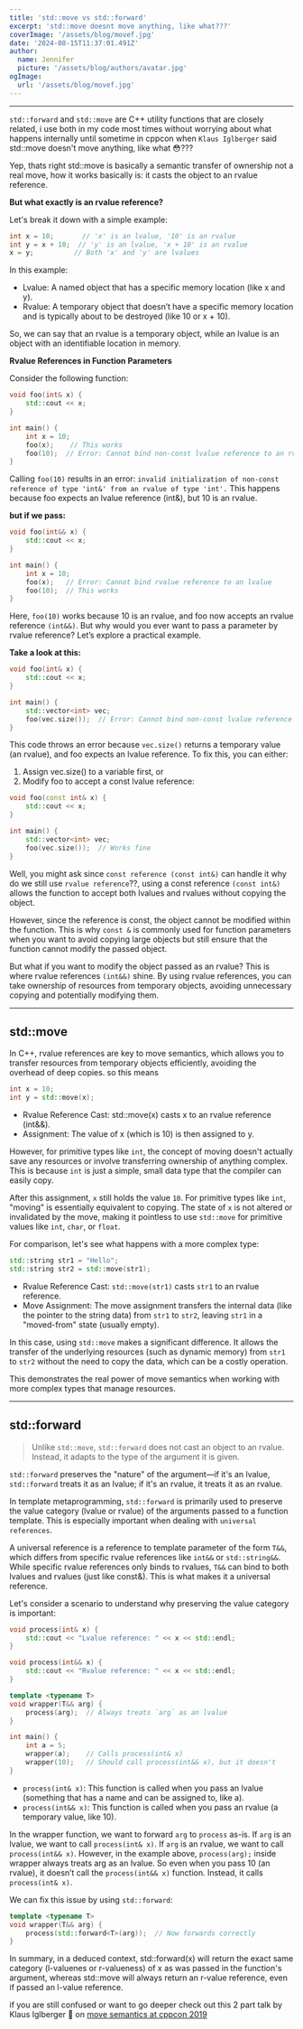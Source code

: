 ```yaml
---
title: 'std::move vs std::forward'
excerpt: 'std::move doesnt move anything, like what???'
coverImage: '/assets/blog/movef.jpg'
date: '2024-08-15T11:37:01.491Z'
author:
  name: Jennifer
  picture: '/assets/blog/authors/avatar.jpg'
ogImage:
  url: '/assets/blog/movef.jpg'
---
```


---
`std::forward` and `std::move` are C++ utility functions that are closely related, i use both in my code most times without worrying about what happens internally until sometime in cppcon when `Klaus Iglberger` said std::move doesn't move anything, like what 😳???

Yep, thats right std::move is basically a semantic transfer of ownership not a real move, how it works basically is: it casts the object to an rvalue reference.


__But what exactly is an rvalue reference?__

Let's break it down with a simple example:
```cpp
int x = 10;       // 'x' is an lvalue, '10' is an rvalue
int y = x + 10;  // 'y' is an lvalue, 'x + 10' is an rvalue
x = y;          // Both 'x' and 'y' are lvalues
```

In this example:
- Lvalue: A named object that has a specific memory location (like x and y).
- Rvalue: A temporary object that doesn’t have a specific memory location and is typically about to be destroyed (like 10 or x + 10).

So, we can say that an rvalue is a temporary object, while an lvalue is an object with an identifiable location in memory.

__Rvalue References in Function Parameters__

Consider the following function:

```cpp
void foo(int& x) {
    std::cout << x;
}

int main() {
    int x = 10;
    foo(x);    // This works
    foo(10);  // Error: Cannot bind non-const lvalue reference to an rvalue
}
```

Calling `foo(10)` results in an error: `invalid initialization of non-const reference of type 'int&' from an rvalue of type 'int'.` This happens because foo expects an lvalue reference (int&), but 10 is an rvalue.

__but if we pass:__
```cpp
void foo(int&& x) {
    std::cout << x;
}

int main() {
    int x = 10;
    foo(x);   // Error: Cannot bind rvalue reference to an lvalue
    foo(10);  // This works
}
```
Here, `foo(10)` works because 10 is an rvalue, and foo now accepts an rvalue reference `(int&&)`. But why would you ever want to pass a parameter by rvalue reference? Let’s explore a practical example.

__Take a look at this:__
```cpp
void foo(int& x) {
    std::cout << x;
}

int main() {
    std::vector<int> vec;
    foo(vec.size());  // Error: Cannot bind non-const lvalue reference to an rvalue
}
```

This code throws an error because `vec.size()` returns a temporary value (an rvalue), and foo expects an lvalue reference. To fix this, you can either:
1. Assign vec.size() to a variable first, or
2. Modify foo to accept a const lvalue reference:

```cpp
void foo(const int& x) {
    std::cout << x;
}

int main() {
    std::vector<int> vec;
    foo(vec.size());  // Works fine
}
```

Well, you might ask since `const reference (const int&)` can handle it why do we still use `rvalue reference`??, using a const reference `(const int&)` allows the function to accept both lvalues and rvalues without copying the object. 

However, since the reference is const, the object cannot be modified within the function. This is why `const &` is commonly used for function parameters when you want to avoid copying large objects but still ensure that the function cannot modify the passed object.

But what if you want to modify the object passed as an rvalue? This is where rvalue references `(int&&)` shine. By using rvalue references, you can take ownership of resources from temporary objects, avoiding unnecessary copying and potentially modifying them.

---
## std::move

In C++, rvalue references are key to move semantics, which allows you to transfer resources from temporary objects efficiently, avoiding the overhead of deep copies. so this means 

```cpp
int x = 10;
int y = std::move(x);
```
- Rvalue Reference Cast: std::move(x) casts x to an rvalue reference (int&&).
- Assignment: The value of x (which is 10) is then assigned to y.

However, for primitive types like `int`, the concept of moving doesn't actually save any resources or involve transferring ownership of anything complex. This is because `int` is just a simple, small data type that the compiler can easily copy. 

After this assignment, `x` still holds the value `10`. For primitive types like `int`, "moving" is essentially equivalent to copying. The state of `x` is not altered or invalidated by the move, making it pointless to use `std::move` for primitive values like `int`, `char`, or `float`.

For comparison, let's see what happens with a more complex type:
```cpp
std::string str1 = "Hello";
std::string str2 = std::move(str1);
```
- Rvalue Reference Cast: `std::move(str1)` casts `str1` to an rvalue reference.
- Move Assignment: The move assignment transfers the internal data (like the pointer to the string data) from `str1` to `str2`, leaving `str1` in a "moved-from" state (usually empty).

In this case, using `std::move` makes a significant difference. It allows the transfer of the underlying resources (such as dynamic memory) from `str1` to `str2` without the need to copy the data, which can be a costly operation.

This demonstrates the real power of move semantics when working with more complex types that manage resources.

---
## std::forward


> Unlike `std::move`, `std::forward` does not cast an object to an rvalue. Instead, it adapts to the type of the argument it is given.

`std::forward` preserves the "nature" of the argument—if it's an lvalue, `std::forward` treats it as an lvalue; if it's an rvalue, it treats it as an rvalue.

In template metaprogramming, `std::forward` is primarily used to preserve the value category (lvalue or rvalue) of the arguments passed to a function template. This is especially important when dealing with `universal references`.

A universal reference is a reference to template parameter of the form `T&&`, which differs from specific rvalue references like `int&&` or `std::string&&`. While specific rvalue references only binds to rvalues, `T&&` can bind to both lvalues and rvalues (just like const&). This is what makes it a universal reference.

Let's consider a scenario to understand why preserving the value category is important:
```cpp
void process(int& x) {
    std::cout << "Lvalue reference: " << x << std::endl;
}

void process(int&& x) {
    std::cout << "Rvalue reference: " << x << std::endl;
}

template <typename T>
void wrapper(T&& arg) {
    process(arg);  // Always treats `arg` as an lvalue
}

int main() {
    int a = 5;
    wrapper(a);    // Calls process(int& x)
    wrapper(10);   // Should call process(int&& x), but it doesn't
}
```

- `process(int& x)`: This function is called when you pass an lvalue (something that has a name and can be assigned to, like a).
- `process(int&& x)`: This function is called when you pass an rvalue (a temporary value, like 10).

In the wrapper function, we want to forward `arg` to `process` as-is. If `arg` is an lvalue, we want to call `process(int& x)`. If `arg` is an rvalue, we want to call `process(int&& x)`.
However, in the example above, `process(arg);` inside wrapper always treats arg as an lvalue. So even when you pass 10 (an rvalue), it doesn’t call the `process(int&& x)` function. Instead, it calls `process(int& x)`.

We can fix this issue by using `std::forward`:

```cpp
template <typename T>
void wrapper(T&& arg) {
    process(std::forward<T>(arg));  // Now forwards correctly
}
```

In summary, in a deduced context, std::forward<T>(x) will return the exact same category (l-valuenes or r-valueness) of x as was passed in the function's argument, whereas std::move will always return an r-value reference, even if passed an l-value reference.

if you are still confused or want to go deeper check out this 2 part talk by Klaus Iglberger 🚀 on [move semantics at cppcon 2019](https://youtu.be/St0MNEU5b0o?si=Urkz-iKkilff0KSI)